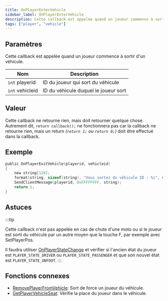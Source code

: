 ```yaml
---
title: OnPlayerEnterVehicle
sidebar_label: OnPlayerEnterVehicle
description: Cette callback est appelée quand un joueur commence à sortir d'un véhicule.
tags: ["player", "vehicle"]
---
```


## Paramètres

Cette callback est appelée quand un joueur commence à sortir d'un véhicule.

| Nom               | Description                          |
| ----------------- | ------------------------------------ |
| `int` playerid    | ID du joueur qui sort du véhicule    |
| `int` vehicleid   | ID du véhicule duquel le joueur sort |

## Valeur

Cette callback ne retourne rien, mais doit retourner quelque chose. Autrement dit, `return callback();` ne fonctionnera pas car la callback ne retourne rien, mais un return _(`return 1;` ou `return 0;`)_ doit être effectué dans la callback.


## Exemple

```c
public OnPlayerExitVehicle(playerid, vehicleid)
{
    new string[128];
    format(string, sizeof(string), "Vous sortez du véhicule ID : %i", vehicleid);
    SendClientMessage(playerid, 0xFFFFFFFF, string);
    return 1;
}
```

## Astuces

:::tip

Cette callback n'est pas appelée en cas de chute d'une moto ou si le joueur est sorti du véhicule par un autre moyen que la touche F, par exemple avec SetPlayerPos. 

Il faudra utiliser [OnPlayerStateChange](OnPlayerStateChange) et vérifier si l'ancien état du joueur est `PLAYER_STATE_DRIVER` ou `PLAYER_STATE_PASSENGER` et que son nouvel état est `PLAYER_STATE_ONFOOT`.
:::

## Fonctions connexes

- [RemovePlayerFromVehicle](../functions/RemovePlayerFromVehicle): Sort de force un joueur du véhicule.
- [GetPlayerVehicleSeat](../functions/GetPlayerVehicleSeat): Vérifie la place du joueur dans le véhicule.
